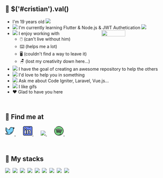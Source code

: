 ## 📣 $('#cristian').val() 

- I'm 19 years old <img src="https://emojis.slackmojis.com/emojis/images/1488512507/1804/aaw_yeah.gif?1488512507" width="30"> 
- <img src="https://emojis.slackmojis.com/emojis/images/1536351075/4595/blob-turtle.gif?1536351075" width="30"> 
  I'm currently learning Flutter & Node.js & JWT Authetication <img src="https://emojis.slackmojis.com/emojis/images/1584726375/8272/blob-cool.gif?1584726375" width="30"> 
  <img width="40%" height="30%" src="https://media.giphy.com/media/Wm8h2gyEY8VnJeru6f/giphy.gif" align=right>
- <img src="https://media.giphy.com/media/WUlplcMpOCEmTGBtBW/giphy.gif" width="30">  I enjoy working with
  - 🖱️ (can't live without him)
  - ⌨️ (helps me a lot)
  - 🖥️ (couldn't find a way to leave it)
  - 🪑 (lost my creativity down here...)
- <img src="https://emojis.slackmojis.com/emojis/images/1579644131/7581/elmofire.gif?1579644131" width="30"> I have the goal of creating an awesome repository to help the others 
- <img src="https://emojis.slackmojis.com/emojis/images/1575409644/7248/baby-yoda-soup.gif?1575409644" width="30"> I'd love to help you in something 
- <img src="https://emojis.slackmojis.com/emojis/images/1602241199/10777/keanu-thanks.gif?1602241199" width="30"> Ask me about Code Igniter, Laravel, Vue.js...
- <img src="https://emojis.slackmojis.com/emojis/images/1523609596/3783/dancing_dog.gif?1523609596" width="30"> I like gifs 
- ❤️ Glad to have you here

<p> &nbsp;&nbsp;&nbsp;&nbsp;&nbsp; </p>

## 📌 Find me at
<p align="left">
  <a href="https://twitter.com/od_cristian" target="_blank">
    <img height="30" src="https://raw.githubusercontent.com/AbhishekMaira10/AbhishekMaira10/master/Resources/png/twitter.png?raw=true">
  </a>&nbsp;&nbsp;&nbsp;&nbsp;&nbsp;
  <a href="https://www.linkedin.com/in/cristian-eduardo-da-silva-596385197/" target="_blank">
    <img height="30" src="https://raw.githubusercontent.com/AbhishekMaira10/AbhishekMaira10/master/linkedin.png?raw=true">
  </a>&nbsp;&nbsp;&nbsp;&nbsp;&nbsp;
  <a href="https://www.instagram.com/od_cristian/" target="_blank">
    <img height="30" src="https://image.flaticon.com/icons/svg/725/725278.svg">
  </a>&nbsp;&nbsp;&nbsp;&nbsp;&nbsp;
  <a href="https://open.spotify.com/user/22pgeqb446mlg7tpixg7sla7a?si=QJivUTOwRUahvmK9K24JSw" target="_blank">
    <img height="30" src="https://raw.githubusercontent.com/AbhishekMaira10/AbhishekMaira10/master/Resources/png/spotify.png?raw=true">
  </a>&nbsp;&nbsp;&nbsp;&nbsp;&nbsp;
</p>

<p> &nbsp;&nbsp;&nbsp;&nbsp;&nbsp; </p>

## 🚀 My stacks
<p align="left">
  <img src="https://emojis.slackmojis.com/emojis/images/1599551048/10416/elephpant.png?1599551048" heigth="35" width="35">&nbsp;
  <img src="https://emojis.slackmojis.com/emojis/images/1536564516/4640/laravel.png?1536564516" heigth="35" width="35">&nbsp;
  <img src="https://emojis.slackmojis.com/emojis/images/1450441296/151/javascript.png?1450441296" heigth="35" width="35">&nbsp;
  <img src="https://emojis.slackmojis.com/emojis/images/1483052921/1537/vue.png?1483052921" heigth="35" width="35">&nbsp;
  <img src="https://emojis.slackmojis.com/emojis/images/1536564030/4639/jquery.png?1536564030" heigth="35" width="35">&nbsp;
  <img src="https://emojis.slackmojis.com/emojis/images/1533423362/4417/flutter.png?1533423362" heigth="35" width="35">&nbsp;
  <img src="https://emojis.slackmojis.com/emojis/images/1535719209/4570/dartlang.png?1535719209" heigth="35" width="35">&nbsp;
  <img src="https://emojis.slackmojis.com/emojis/images/1533733488/4439/mysql.png?1533733488" heigth="35" width="35">&nbsp;
  <img src="https://emojis.slackmojis.com/emojis/images/1588895440/8944/vscode.png?1588895440" heigth="35" width="35">&nbsp;
</p>

<!--
**odCristian/odCristian** is a ✨ _special_ ✨ repository because its `README.md` (this file) appears on your GitHub profile.

Here are some ideas to get you started:

- 🔭 I’m currently working on ...
- 🌱 I’m currently learning ...
- 👯 I’m looking to collaborate on ...
- 🤔 I’m looking for help with ...
- 💬 Ask me about ...
- 📫 How to reach me: ...
- 😄 Pronouns: ...
- ⚡ Fun fact: ...
-->

